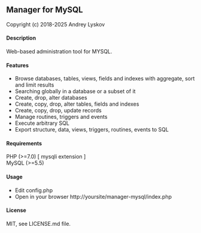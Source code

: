 
## Manager for MySQL

Copyright (c) 2018-2025 Andrey Lyskov

#### Description

Web-based administration tool for MYSQL.  


#### Features

- Browse databases, tables, views, fields and indexes with aggregate, sort and limit results
- Searching globally in a database or a subset of it
- Create, drop, alter databases
- Create, copy, drop, alter tables, fields and indexes
- Create, copy, drop, update records 
- Manage routines, triggers and events
- Execute arbitrary SQL  
- Export structure, data, views, triggers, routines, events to SQL


#### Requirements 

PHP (>=7.0) [ mysqli extension ]  
MySQL (>=5.5)

#### Usage

- Edit config.php
- Open in your browser http://yoursite/manager-mysql/index.php

#### License

MIT, see LICENSE.md file.






